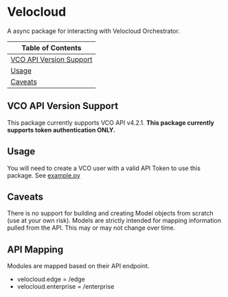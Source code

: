 # Velocloud
A async package for interacting with Velocloud Orchestrator.

| Table of Contents |
|-------------------|
|[VCO API Version Support](#VCO-API-Version-Support)|
|[Usage](#Usage)|
|[Caveats](#Caveats)|

## VCO API Version Support
This package currently supports VCO API v4.2.1.
**This package currently supports token authentication ONLY.**

## Usage
You will need to create a VCO user with a valid API Token to use this package.
See [example.py](example.py)

## Caveats
There is no support for building and creating Model objects from scratch (use at your own risk).  Models are strictly intended for mapping information pulled from the API.  This may or may not change over time.

## API Mapping
Modules are mapped based on their API endpoint.
- velocloud.edge = /edge
- velocloud.enterprise = /enterprise